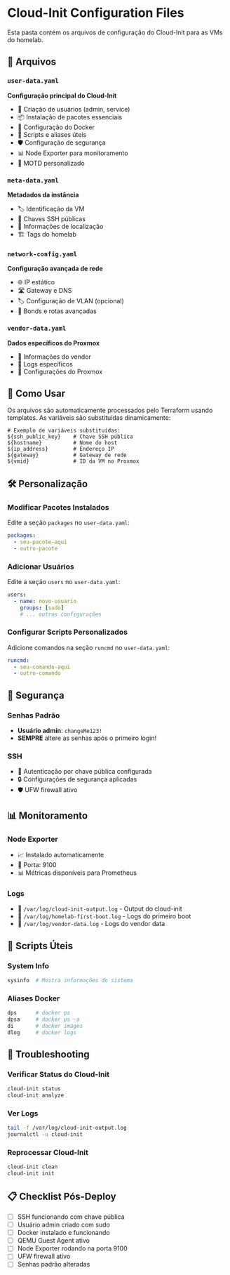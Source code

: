# Cloud-Init Configuration Files

Esta pasta contém os arquivos de configuração do Cloud-Init para as VMs do homelab.

## 📁 Arquivos

### `user-data.yaml`
**Configuração principal do Cloud-Init**
- 👤 Criação de usuários (admin, service)
- 📦 Instalação de pacotes essenciais
- 🐳 Configuração do Docker
- 🔧 Scripts e aliases úteis
- 🛡️ Configuração de segurança
- 📊 Node Exporter para monitoramento
- 🚀 MOTD personalizado

### `meta-data.yaml`
**Metadados da instância**
- 🏷️ Identificação da VM
- 🔑 Chaves SSH públicas
- 📍 Informações de localização
- 🏗️ Tags do homelab

### `network-config.yaml`
**Configuração avançada de rede**
- 🌐 IP estático
- 🛣️ Gateway e DNS
- 🏷️ Configuração de VLAN (opcional)
- 🔗 Bonds e rotas avançadas

### `vendor-data.yaml`
**Dados específicos do Proxmox**
- 🏢 Informações do vendor
- 📝 Logs específicos
- 🔧 Configurações do Proxmox

## 🔧 Como Usar

Os arquivos são automaticamente processados pelo Terraform usando templates. As variáveis são substituídas dinamicamente:

```hcl
# Exemplo de variáveis substituídas:
${ssh_public_key}    # Chave SSH pública
${hostname}          # Nome do host
${ip_address}        # Endereço IP
${gateway}           # Gateway de rede
${vmid}              # ID da VM no Proxmox
```

## 🛠️ Personalização

### Modificar Pacotes Instalados
Edite a seção `packages` no `user-data.yaml`:

```yaml
packages:
  - seu-pacote-aqui
  - outro-pacote
```

### Adicionar Usuários
Edite a seção `users` no `user-data.yaml`:

```yaml
users:
  - name: novo-usuario
    groups: [sudo]
    # ... outras configurações
```

### Configurar Scripts Personalizados
Adicione comandos na seção `runcmd` no `user-data.yaml`:

```yaml
runcmd:
  - seu-comando-aqui
  - outro-comando
```

## 🔐 Segurança

### Senhas Padrão
- **Usuário admin**: `changeMe123!`
- **SEMPRE** altere as senhas após o primeiro login!

### SSH
- 🔑 Autenticação por chave pública configurada
- 🔒 Configurações de segurança aplicadas
- 🛡️ UFW firewall ativo

## 📊 Monitoramento

### Node Exporter
- 📈 Instalado automaticamente
- 🚪 Porta: 9100
- 📊 Métricas disponíveis para Prometheus

### Logs
- 📝 `/var/log/cloud-init-output.log` - Output do cloud-init
- 📝 `/var/log/homelab-first-boot.log` - Logs do primeiro boot
- 📝 `/var/log/vendor-data.log` - Logs do vendor data

## 🚀 Scripts Úteis

### System Info
```bash
sysinfo  # Mostra informações do sistema
```

### Aliases Docker
```bash
dps      # docker ps
dpsa     # docker ps -a
di       # docker images
dlog     # docker logs
```

## 🔄 Troubleshooting

### Verificar Status do Cloud-Init
```bash
cloud-init status
cloud-init analyze
```

### Ver Logs
```bash
tail -f /var/log/cloud-init-output.log
journalctl -u cloud-init
```

### Reprocessar Cloud-Init
```bash
cloud-init clean
cloud-init init
```

## 📋 Checklist Pós-Deploy

- [ ] SSH funcionando com chave pública
- [ ] Usuário admin criado com sudo
- [ ] Docker instalado e funcionando
- [ ] QEMU Guest Agent ativo
- [ ] Node Exporter rodando na porta 9100
- [ ] UFW firewall ativo
- [ ] Senhas padrão alteradas